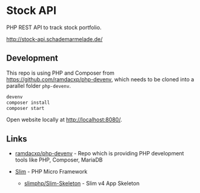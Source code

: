 # Stock API

PHP REST API to track stock portfolio.

<http://stock-api.schademarmelade.de/>

## Development

This repo is using PHP and Composer from <https://github.com/ramdacxp/php-devenv>, which needs to be cloned into a parallel folder `php-devenv`.

```cmd
devenv
composer install
composer start
```

Open website locally at <http://localhost:8080/>.

## Links

* [ramdacxp/php-devenv](https://github.com/ramdacxp/php-devenv) - Repo which is providing PHP development tools like PHP, Composer, MariaDB

* [Slim](https://www.slimframework.com/) - PHP Micro Framework
  * [slimphp/Slim-Skeleton](https://github.com/slimphp/Slim-Skeleton) - Slim v4 App Skeleton
